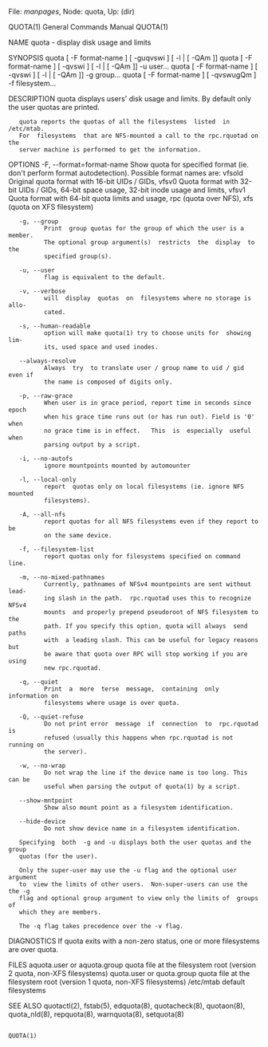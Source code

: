 File: *manpages*,  Node: quota,  Up: (dir)

QUOTA(1)                    General Commands Manual                   QUOTA(1)



NAME
       quota - display disk usage and limits

SYNOPSIS
       quota [ -F format-name ] [ -guqvswi ] [ -l | [ -QAm ]]
       quota [ -F format-name ] [ -qvswi ] [ -l | [ -QAm ]] -u user...
       quota [ -F format-name ] [ -qvswi ] [ -l | [ -QAm ]] -g group...
       quota [ -F format-name ] [ -qvswugQm ] -f filesystem...

DESCRIPTION
       quota  displays users' disk usage and limits.  By default only the user
       quotas are printed.

       quota reports the quotas of all the filesystems  listed  in  /etc/mtab.
       For  filesystems  that are NFS-mounted a call to the rpc.rquotad on the
       server machine is performed to get the information.

OPTIONS
       -F, --format=format-name
              Show quota  for  specified  format  (ie.  don't  perform  format
              autodetection).   Possible  format  names  are:  vfsold Original
              quota format with 16-bit UIDs / GIDs, vfsv0  Quota  format  with
              32-bit  UIDs  / GIDs, 64-bit space usage, 32-bit inode usage and
              limits, vfsv1 Quota format with 64-bit quota limits  and  usage,
              rpc (quota over NFS), xfs (quota on XFS filesystem)

       -g, --group
              Print  group quotas for the group of which the user is a member.
              The optional group argument(s)  restricts  the  display  to  the
              specified group(s).

       -u, --user
              flag is equivalent to the default.

       -v, --verbose
              will  display  quotas  on  filesystems where no storage is allo-
              cated.

       -s, --human-readable
              option will make quota(1) try to choose units for  showing  lim-
              its, used space and used inodes.

       --always-resolve
              Always  try  to translate user / group name to uid / gid even if
              the name is composed of digits only.

       -p, --raw-grace
              When user is in grace period, report time in seconds since epoch
              when his grace time runs out (or has run out). Field is '0' when
              no grace time is in effect.   This  is  especially  useful  when
              parsing output by a script.

       -i, --no-autofs
              ignore mountpoints mounted by automounter

       -l, --local-only
              report  quotas only on local filesystems (ie. ignore NFS mounted
              filesystems).

       -A, --all-nfs
              report quotas for all NFS filesystems even if they report to  be
              on the same device.

       -f, --filesystem-list
              report quotas only for filesystems specified on command line.

       -m, --no-mixed-pathnames
              Currently, pathnames of NFSv4 mountpoints are sent without lead-
              ing slash in the path.  rpc.rquotad uses this to recognize NFSv4
              mounts  and properly prepend pseudoroot of NFS filesystem to the
              path. If you specify this option, quota will always  send  paths
              with  a leading slash. This can be useful for legacy reasons but
              be aware that quota over RPC will stop working if you are  using
              new rpc.rquotad.

       -q, --quiet
              Print  a  more  terse  message,  containing  only information on
              filesystems where usage is over quota.

       -Q, --quiet-refuse
              Do not print error  message  if  connection  to  rpc.rquotad  is
              refused (usually this happens when rpc.rquotad is not running on
              the server).

       -w, --no-wrap
              Do not wrap the line if the device name is too long. This can be
              useful when parsing the output of quota(1) by a script.

       --show-mntpoint
              Show also mount point as a filesystem identification.

       --hide-device
              Do not show device name in a filesystem identification.

       Specifying  both  -g and -u displays both the user quotas and the group
       quotas (for the user).

       Only the super-user may use the -u flag and the optional user  argument
       to  view the limits of other users.  Non-super-users can use the the -g
       flag and optional group argument to view only the limits of  groups  of
       which they are members.

       The -q flag takes precedence over the -v flag.

DIAGNOSTICS
       If quota exits with a non-zero status, one or more filesystems are over
       quota.

FILES
       aquota.user  or  aquota.group
                           quota file at the filesystem root (version 2 quota,
                           non-XFS filesystems)
       quota.user  or  quota.group
                           quota file at the filesystem root (version 1 quota,
                           non-XFS filesystems)
       /etc/mtab           default filesystems

SEE ALSO
       quotactl(2),   fstab(5),   edquota(8),    quotacheck(8),    quotaon(8),
       quota_nld(8), repquota(8), warnquota(8), setquota(8)



                                                                      QUOTA(1)
